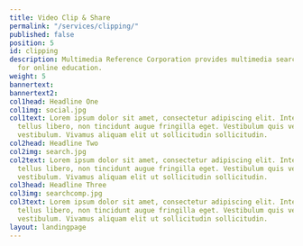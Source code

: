 ```yaml
---
title: Video Clip & Share
permalink: "/services/clipping/"
published: false
position: 5
id: clipping
description: Multimedia Reference Corporation provides multimedia search functionality
  for online education.
weight: 5
bannertext: 
bannertext2: 
col1head: Headline One
col1img: social.jpg
col1text: Lorem ipsum dolor sit amet, consectetur adipiscing elit. Integer fringilla
  tellus libero, non tincidunt augue fringilla eget. Vestibulum quis velit a sem porttitor
  vestibulum. Vivamus aliquam elit ut sollicitudin sollicitudin.
col2head: Headline Two
col2img: search.jpg
col2text: Lorem ipsum dolor sit amet, consectetur adipiscing elit. Integer fringilla
  tellus libero, non tincidunt augue fringilla eget. Vestibulum quis velit a sem porttitor
  vestibulum. Vivamus aliquam elit ut sollicitudin sollicitudin.
col3head: Headline Three
col3img: searchcomp.jpg
col3text: Lorem ipsum dolor sit amet, consectetur adipiscing elit. Integer fringilla
  tellus libero, non tincidunt augue fringilla eget. Vestibulum quis velit a sem porttitor
  vestibulum. Vivamus aliquam elit ut sollicitudin sollicitudin.
layout: landingpage
---
```


